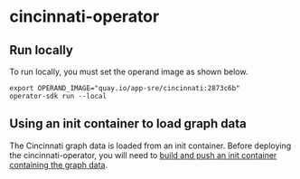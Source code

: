 # cincinnati-operator

## Run locally

To run locally, you must set the operand image as shown below.

```
export OPERAND_IMAGE="quay.io/app-sre/cincinnati:2873c6b" 
operator-sdk run --local
```

## Using an init container to load graph data

The Cincinnati graph data is loaded from an init container. Before deploying 
the cincinnati-operator, you will need to [build and push an init container containing the graph data](docs/graph-data-init-container.md).
